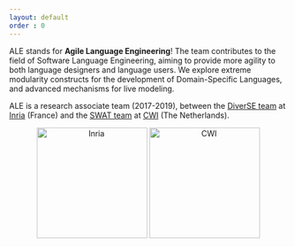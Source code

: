 ```yaml
---
layout: default
order : 0
---
```


ALE stands for **Agile Language Engineering**!
The team contributes to the field of Software Language Engineering, aiming to provide more agility to both language designers and language users.
We explore extreme modularity constructs for the development of Domain-Specific Languages, 
and advanced mechanisms for live modeling.

ALE is a research associate team (2017-2019), between 
the [DiverSE team](http://diverse.irisa.fr/) at [Inria](https://www.inria.fr/) (France) and 
the [SWAT team](https://www.cwi.nl/research-groups/software-analysis-and-transformation) at [CWI](https://www.cwi.nl) (The Netherlands).

<center>
<img src="{{ site.url }}/img/inria.png" alt="Inria" style="width: 200px;"/>
<img src="{{ site.url }}/img/cwi.png" alt="CWI" style="width: 200px;"/>
</center>